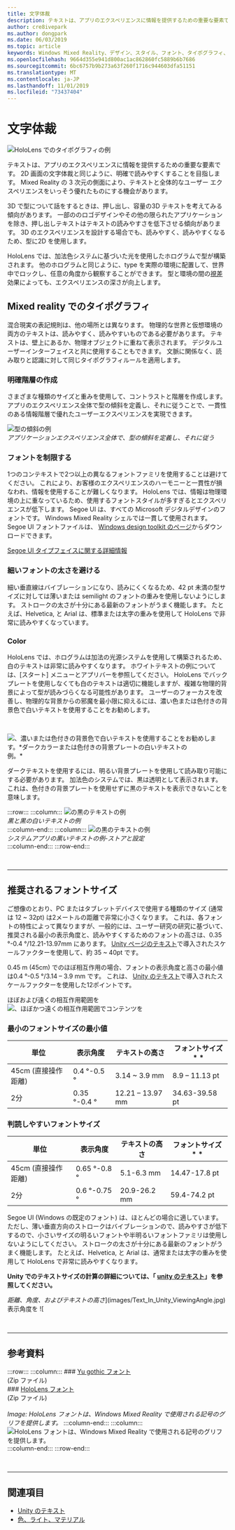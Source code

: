 ```yaml
---
title: 文字体裁
description: テキストは、アプリのエクスペリエンスに情報を提供するための重要な要素です。
author: cre8ivepark
ms.author: dongpark
ms.date: 06/03/2019
ms.topic: article
keywords: Windows Mixed Reality、デザイン、スタイル、フォント、タイポグラフィ、ui、ux
ms.openlocfilehash: 9664d355e941d800ac1ac862860fc5889b6b7686
ms.sourcegitcommit: 6bc6757b9b273a63f260f1716c944603dfa51151
ms.translationtype: MT
ms.contentlocale: ja-JP
ms.lasthandoff: 11/01/2019
ms.locfileid: "73437404"
---
```

# <a name="typography"></a>文字体裁

![HoloLens でのタイポグラフィの例](images/typography-cover.png)<br>


テキストは、アプリのエクスペリエンスに情報を提供するための重要な要素です。 2D 画面の文字体裁と同じように、明確で読みやすくすることを目指します。 Mixed Reality の 3 次元の側面により、テキストと全体的なユーザー エクスペリエンスをいっそう優れたものにする機会があります。

3D で型について話をするときは、押し出し、容量の3D テキストを考えてみる傾向があります。 一部ののロゴデザインやその他の限られたアプリケーションを除き、押し出しテキストはテキストの読みやすさを低下させる傾向があります。 3D のエクスペリエンスを設計する場合でも、読みやすく、読みやすくなるため、型に2D を使用します。

HoloLens では、加法色システムに基づいた光を使用したホログラムで型が構築されます。 他のホログラムと同じように、type を実際の環境に配置して、世界中でロックし、任意の角度から観察することができます。 型と環境の間の[視差](https://en.wikipedia.org/wiki/Parallax)効果によっても、エクスペリエンスの深さが向上します。

## <a name="typography-in-mixed-reality"></a>Mixed reality でのタイポグラフィ

混合現実の表記規則は、他の場所とは異なります。 物理的な世界と仮想環境の両方のテキストは、読みやすく、読みやすいものである必要があります。 テキストは、壁上にあるか、物理オブジェクトに重ねて表示されます。 デジタルユーザーインターフェイスと共に使用することもできます。 文脈に関係なく、読み取りと認識に対して同じタイポグラフィルールを適用します。

### <a name="create-clear-hierarchy"></a>明確階層の作成

さまざまな種類のサイズと重みを使用して、コントラストと階層を作成します。 アプリのエクスペリエンス全体で型の傾斜を定義し、それに従うことで、一貫性のある情報階層で優れたユーザーエクスペリエンスを実現できます。

![型の傾斜の例](images/typography-ramp-1000px.jpg)<br>
*アプリケーションエクスペリエンス全体で、型の傾斜を定義し、それに従う*

### <a name="limit-your-fonts"></a>フォントを制限する

1つのコンテキストで2つ以上の異なるフォントファミリを使用することは避けてください。 これにより、お客様のエクスペリエンスのハーモニーと一貫性が損なわれ、情報を使用することが難しくなります。 HoloLens では、情報は物理環境の上に重なっているため、使用するフォントスタイルが多すぎるとエクスペリエンスが低下します。 Segoe UI は、すべての Microsoft デジタルデザインのフォントです。 Windows Mixed Reality シェルでは一貫して使用されます。 Segoe UI フォントファイルは、 [Windows design toolkit のページ](https://docs.microsoft.com/windows/uwp/design-downloads/)からダウンロードできます。

[Segoe UI タイプフェイスに関する詳細情報](https://docs.microsoft.com/windows/uwp/design/style/typography)

### <a name="avoid-thin-font-weights"></a>細いフォントの太さを避ける

細い垂直線はバイブレーションになり、読みにくくなるため、42 pt 未満の型サイズに対しては薄いまたは semilight のフォントの重みを使用しないようにします。 ストロークの太さが十分にある最新のフォントがうまく機能します。 たとえば、Helvetica, と Arial は、標準または太字の重みを使用して HoloLens で非常に読みやすくなっています。

### <a name="color"></a>Color

HoloLens では、ホログラムは加法の光源システムを使用して構築されるため、白のテキストは非常に読みやすくなります。 ホワイトテキストの例については、[スタート] メニューとアプリバーを参照してください。 HoloLens でバックプレートを使用しなくても白のテキストは適切に機能しますが、複雑な物理的背景によって型が読みづらくなる可能性があります。 ユーザーのフォーカスを改善し、物理的な背景からの邪魔を最小限に抑えるには、濃い色または色付きの背景色で白いテキストを使用することをお勧めします。

<br>


![、濃いまたは色付きの背景色で白いテキストを使用することをお勧めします。*ダークカラーまたは色付きの背景プレートの白いテキストの](images/typography-whiteonblack2-1000px.jpg)
例。*
<br>

ダークテキストを使用するには、明るい背景プレートを使用して読み取り可能にする必要があります。 加法色のシステムでは、黒は透明として表示されます。 これは、色付きの背景プレートを使用せずに黒のテキストを表示できないことを意味します。

:::row:::
    :::column:::
        ![の黒のテキストの例](images/typography-whiteonblack.png)<br>
        *黒と黒の白いテキストの例*<br>
    :::column-end:::
    :::column:::
        ![の黒のテキストの例](images/640px-typography-blackonwhite.jpg)<br>
        *システムアプリの黒いテキストの例-ストアと設定*<br>
    :::column-end:::
:::row-end:::

<br>

---

## <a name="recommended-font-size"></a>推奨されるフォントサイズ

ご想像のとおり、PC またはタブレットデバイスで使用する種類のサイズ (通常は 12 ~ 32pt) は2メートルの距離で非常に小さくなります。 これは、各フォントの特性によって異なりますが、一般的には、ユーザー研究の研究に基づいて、推奨される最小の表示角度と、読みやすくするためのフォントの高さは、0.35 °-0.4 °/12.21-13.97mm にあります。 [Unity ページのテキスト](text-in-unity.md)で導入されたスケールファクターを使用して、約 35 ~ 40pt です。 

0\.45 m (45cm) でのほぼ相互作用の場合、フォントの表示角度と高さの最小値は0.4 °-0.5 °/3.14 – 3.9 mm です。 これは、 [Unity のテキスト](text-in-unity.md)で導入されたスケールファクターを使用した12ポイントです。

ほぼおよび遠くの相互作用範囲を ![、*ほぼかつ遠くの相互作用範囲でコンテンツ*を](images/typography-distance-1000px.jpg)


### <a name="the-minimum-legible-font-size"></a>最小のフォントサイズの最小値
| 単位 | 表示角度 | テキストの高さ | フォントサイズ * * |
|---------|---------|---------|---------|
| 45cm (直接操作距離) | 0.4 °-0.5 ° | 3.14 ~ 3.9 mm | 8.9 – 11.13 pt |
| 2分 | 0.35 °-0.4 ° | 12.21 – 13.97 mm | 34.63-39.58 pt |


### <a name="the-comfortably-legible-font-size"></a>判読しやすいフォントサイズ
| 単位 | 表示角度 | テキストの高さ | フォントサイズ * * |
|---------|---------|---------|---------|
| 45cm (直接操作距離) | 0.65 °-0.8 ° | 5.1-6.3 mm | 14.47-17.8 pt |
| 2分 | 0.6 °-0.75 ° | 20.9-26.2 mm | 59.4-74.2 pt |


Segoe UI (Windows の既定のフォント) は、ほとんどの場合に適しています。 ただし、薄い垂直方向のストロークはバイブレーションので、読みやすさが低下するので、小さいサイズの明るいフォントや半明るいフォントファミリは使用しないようにしてください。 ストロークの太さが十分にある最新のフォントがうまく機能します。 たとえば、Helvetica, と Arial は、通常または太字の重みを使用して HoloLens で非常に読みやすくなります。

**Unity でのテキストサイズの計算の詳細については、「 [unity のテキスト](text-in-unity.md)」を参照してください。**

*距離、角度、およびテキストの高さ*](images/Text_In_Unity_ViewingAngle.jpg)
表示角度を ![

<br>

---

## <a name="resources"></a>参考資料

:::row:::
    :::column:::
    ### <a name="segoe-fontshttpsdownloadmicrosoftcomdownload1bc1bcf071a-78ee-4968-acbe-15461c274b61segoe20fonts20v1705zipbr"></a>[Yu gothic フォント](https://download.microsoft.com/download/1/B/C/1BCF071A-78EE-4968-ACBE-15461C274B61/Segoe%20fonts%20v1705.zip)<br>
    (Zip ファイル)<br>
    ### <a name="hololens-fonthttpsdownloadmicrosoftcomdownload38d38d659e2-4b9c-413a-b2e7-1956181dc427hololens20fontzipbr"></a>[HoloLens フォント](https://download.microsoft.com/download/3/8/D/38D659E2-4B9C-413A-B2E7-1956181DC427/Hololens%20font.zip)<br>
    (Zip ファイル)<br>
    <br>
    *Image: HoloLens フォントは、Windows Mixed Reality で使用される記号のグリフを提供します。*
    :::column-end:::
        :::column:::
        ![HoloLens フォントは、Windows Mixed Reality で使用される記号のグリフを提供します。](images/hololensmdl2symbols.jpg)<br>
    :::column-end:::
:::row-end:::


<br>

---


## <a name="see-also"></a>関連項目
* [Unity のテキスト](text-in-unity.md)
* [色、ライト、マテリアル](color,-light-and-materials.md)
